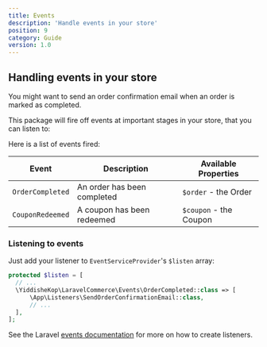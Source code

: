 ```yaml
---
title: Events
description: 'Handle events in your store'
position: 9
category: Guide
version: 1.0
---
```


## Handling events in your store

You might want to send an order confirmation email when an order is marked as completed.

This package will fire off events at important stages in your store, that you can listen to:

Here is a list of events fired:

| Event | Description | Available Properties |
| --- | --- | --- |
| `OrderCompleted` | An order has been completed | `$order` - the Order |
| `CouponRedeemed` | A coupon has been redeemed | `$coupon` - the Coupon |

### Listening to events

Just add your listener to `EventServiceProvider`'s `$listen` array:

```php
protected $listen = [
  // ...
  \YiddisheKop\LaravelCommerce\Events\OrderCompleted::class => [
      \App\Listeners\SendOrderConfirmationEmail::class,
      // ...
  ],
];
```

See the Laravel [events documentation](https://laravel.com/docs/8.x/events) for more on how to create listeners.
